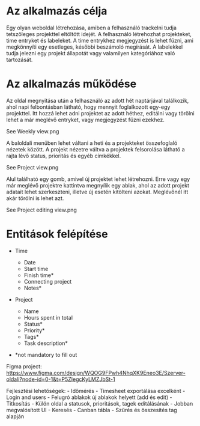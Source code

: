 # Az alkalmazás célja

Egy olyan weboldal létrehozása, amiben a felhasználó trackelni tudja tetszőleges projekttel eltöltött idejét. A felhasználó létrehozhat projekteket, time entryket és labeleket. A time entrykhez megjegyzést is lehet fűzni, ami megkönnyíti egy esetleges, későbbi beszámoló megírását. A labelekkel tudja jelezni egy projekt állapotát vagy valamilyen kategóriához való tartozását.
# Az alkalmazás működése

Az oldal megnyitása után a felhasználó az adott hét naptárjával találkozik, ahol napi felbontásban látható, hogy mennyit foglalkozott egy-egy projekttel. Itt hozzá lehet adni projektet az adott héthez, editálni vagy törölni lehet a már meglévő entryket, vagy megjegyzést fűzni ezekhez.

See Weekly view.png

A baloldali menüben lehet váltani a heti és a projekteket összefoglaló nézetek között. A projekt nézetre váltva a projektek felsorolása látható a rajta lévő status, prioritás és egyéb címkékkel.

See Project view.png

Alul található egy gomb, amivel új projektet lehet létrehozni. Erre vagy egy már meglévő projektre kattintva megnyílik egy ablak, ahol az adott projekt adatait lehet szerkeszteni, illetve új esetén kitölteni azokat. Meglévőnél itt akár törölni is lehet azt.

See Project editing view.png
# Entitások felépítése

- Time
	- Date
	- Start time
	- Finish time*
	- Connecting project
	- Notes*

- Project
	- Name
	- Hours spent in total
	- Status*
	- Priority*
	- Tags*
	- Task description*

* *not mandatory to fill out

Figma project:  https://www.figma.com/design/WQOG9FPwh4NhqXK9Eneo3E/Szerver-oldali?node-id=0-1&t=P5ZIegcKyLMZJbSt-1

Fejlesztési lehetőségek:
	- Időmérés
	- Timesheet exportálása excelként
	- Login and users
	- Felugró ablakok új ablakok helyett (add és edit)
	- Titkosítás
	- Külön oldal a statusok, prioritások, tagek editálásának
	- Jobban megvalósított UI
	- Keresés
	- Canban tábla
	- Szűrés és összesítés tag alapján
